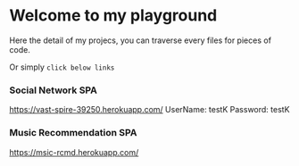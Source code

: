# Welcome to my playground
Here the detail of my projecs, you can traverse every files for pieces of code.

Or simply `click below links`

### Social Network SPA
https://vast-spire-39250.herokuapp.com/
UserName: testK
Password: testK

### Music Recommendation SPA
https://msic-rcmd.herokuapp.com/

